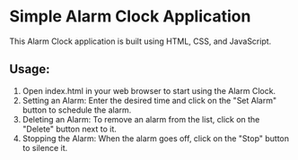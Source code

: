# Simple Alarm Clock Application
This Alarm Clock application is built using HTML, CSS, and JavaScript.

## Usage:
 1) Open index.html in your web browser to start using the Alarm Clock.
 2) Setting an Alarm:
Enter the desired time and click on the "Set Alarm" button to schedule the alarm.
 3) Deleting an Alarm:
To remove an alarm from the list, click on the "Delete" button next to it.
4) Stopping the Alarm:
When the alarm goes off, click on the "Stop" button to silence it.
